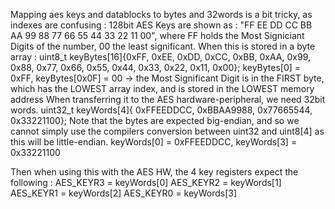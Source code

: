 Mapping aes keys and datablocks to bytes and 32words is a bit tricky, as indexes are confusing :
128bit AES Keys are shown as : "FF EE DD CC BB AA 99 88 77 66 55 44 33 22 11 00", where FF holds the Most Signiciant Digits of the number, 00 the least significant.
When this is stored in a byte array : uint8_t keyBytes[16]{0xFF, 0xEE, 0xDD, 0xCC, 0xBB, 0xAA, 0x99, 0x88, 0x77, 0x66, 0x55, 0x44, 0x33, 0x22, 0x11, 0x00};
keyBytes[0] = 0xFF, keyBytes[0x0F] = 00 -> the Most Significant Digit is in the FIRST byte, which has the LOWEST array index, and is stored in the LOWEST memory address
When transferring it to the AES hardware-peripheral, we need 32bit words.
uint32_t keyWords[4]{
    0xFFEEDDCC,
    0xBBAA9988,
    0x77665544,
    0x33221100};
Note that the bytes are expected big-endian, and so we cannot simply use the compilers conversion between uint32 and uint8[4] as this will be little-endian.
keyWords[0] = 0xFFEEDDCC, keyWords[3] = 0x33221100

Then when using this with the AES HW, the 4 key registers expect the following :
  AES_KEYR3 = keyWords[0]
  AES_KEYR2 = keyWords[1]
  AES_KEYR1 = keyWords[2]
  AES_KEYR0 = keyWords[3]